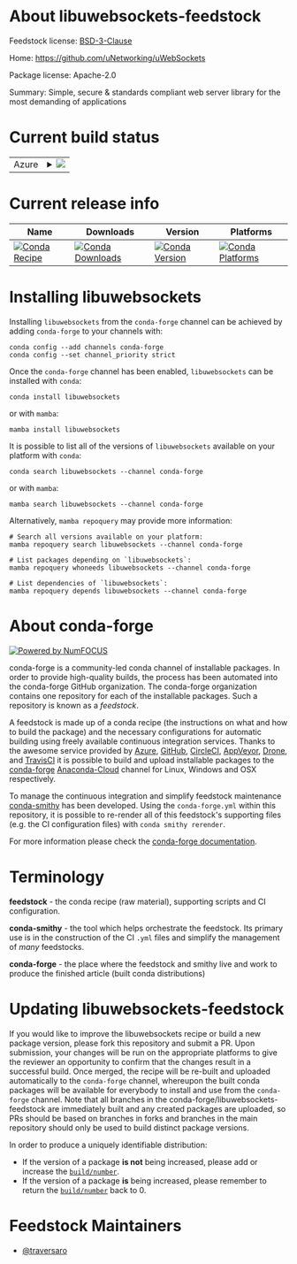 About libuwebsockets-feedstock
==============================

Feedstock license: [BSD-3-Clause](https://github.com/conda-forge/libuwebsockets-feedstock/blob/main/LICENSE.txt)

Home: https://github.com/uNetworking/uWebSockets

Package license: Apache-2.0

Summary: Simple, secure & standards compliant web server library for the most demanding of applications

Current build status
====================


<table>
    
  <tr>
    <td>Azure</td>
    <td>
      <details>
        <summary>
          <a href="https://dev.azure.com/conda-forge/feedstock-builds/_build/latest?definitionId=18736&branchName=main">
            <img src="https://dev.azure.com/conda-forge/feedstock-builds/_apis/build/status/libuwebsockets-feedstock?branchName=main">
          </a>
        </summary>
        <table>
          <thead><tr><th>Variant</th><th>Status</th></tr></thead>
          <tbody><tr>
              <td>linux_64</td>
              <td>
                <a href="https://dev.azure.com/conda-forge/feedstock-builds/_build/latest?definitionId=18736&branchName=main">
                  <img src="https://dev.azure.com/conda-forge/feedstock-builds/_apis/build/status/libuwebsockets-feedstock?branchName=main&jobName=linux&configuration=linux%20linux_64_" alt="variant">
                </a>
              </td>
            </tr><tr>
              <td>osx_64</td>
              <td>
                <a href="https://dev.azure.com/conda-forge/feedstock-builds/_build/latest?definitionId=18736&branchName=main">
                  <img src="https://dev.azure.com/conda-forge/feedstock-builds/_apis/build/status/libuwebsockets-feedstock?branchName=main&jobName=osx&configuration=osx%20osx_64_" alt="variant">
                </a>
              </td>
            </tr><tr>
              <td>win_64</td>
              <td>
                <a href="https://dev.azure.com/conda-forge/feedstock-builds/_build/latest?definitionId=18736&branchName=main">
                  <img src="https://dev.azure.com/conda-forge/feedstock-builds/_apis/build/status/libuwebsockets-feedstock?branchName=main&jobName=win&configuration=win%20win_64_" alt="variant">
                </a>
              </td>
            </tr>
          </tbody>
        </table>
      </details>
    </td>
  </tr>
</table>

Current release info
====================

| Name | Downloads | Version | Platforms |
| --- | --- | --- | --- |
| [![Conda Recipe](https://img.shields.io/badge/recipe-libuwebsockets-green.svg)](https://anaconda.org/conda-forge/libuwebsockets) | [![Conda Downloads](https://img.shields.io/conda/dn/conda-forge/libuwebsockets.svg)](https://anaconda.org/conda-forge/libuwebsockets) | [![Conda Version](https://img.shields.io/conda/vn/conda-forge/libuwebsockets.svg)](https://anaconda.org/conda-forge/libuwebsockets) | [![Conda Platforms](https://img.shields.io/conda/pn/conda-forge/libuwebsockets.svg)](https://anaconda.org/conda-forge/libuwebsockets) |

Installing libuwebsockets
=========================

Installing `libuwebsockets` from the `conda-forge` channel can be achieved by adding `conda-forge` to your channels with:

```
conda config --add channels conda-forge
conda config --set channel_priority strict
```

Once the `conda-forge` channel has been enabled, `libuwebsockets` can be installed with `conda`:

```
conda install libuwebsockets
```

or with `mamba`:

```
mamba install libuwebsockets
```

It is possible to list all of the versions of `libuwebsockets` available on your platform with `conda`:

```
conda search libuwebsockets --channel conda-forge
```

or with `mamba`:

```
mamba search libuwebsockets --channel conda-forge
```

Alternatively, `mamba repoquery` may provide more information:

```
# Search all versions available on your platform:
mamba repoquery search libuwebsockets --channel conda-forge

# List packages depending on `libuwebsockets`:
mamba repoquery whoneeds libuwebsockets --channel conda-forge

# List dependencies of `libuwebsockets`:
mamba repoquery depends libuwebsockets --channel conda-forge
```


About conda-forge
=================

[![Powered by
NumFOCUS](https://img.shields.io/badge/powered%20by-NumFOCUS-orange.svg?style=flat&colorA=E1523D&colorB=007D8A)](https://numfocus.org)

conda-forge is a community-led conda channel of installable packages.
In order to provide high-quality builds, the process has been automated into the
conda-forge GitHub organization. The conda-forge organization contains one repository
for each of the installable packages. Such a repository is known as a *feedstock*.

A feedstock is made up of a conda recipe (the instructions on what and how to build
the package) and the necessary configurations for automatic building using freely
available continuous integration services. Thanks to the awesome service provided by
[Azure](https://azure.microsoft.com/en-us/services/devops/), [GitHub](https://github.com/),
[CircleCI](https://circleci.com/), [AppVeyor](https://www.appveyor.com/),
[Drone](https://cloud.drone.io/welcome), and [TravisCI](https://travis-ci.com/)
it is possible to build and upload installable packages to the
[conda-forge](https://anaconda.org/conda-forge) [Anaconda-Cloud](https://anaconda.org/)
channel for Linux, Windows and OSX respectively.

To manage the continuous integration and simplify feedstock maintenance
[conda-smithy](https://github.com/conda-forge/conda-smithy) has been developed.
Using the ``conda-forge.yml`` within this repository, it is possible to re-render all of
this feedstock's supporting files (e.g. the CI configuration files) with ``conda smithy rerender``.

For more information please check the [conda-forge documentation](https://conda-forge.org/docs/).

Terminology
===========

**feedstock** - the conda recipe (raw material), supporting scripts and CI configuration.

**conda-smithy** - the tool which helps orchestrate the feedstock.
                   Its primary use is in the construction of the CI ``.yml`` files
                   and simplify the management of *many* feedstocks.

**conda-forge** - the place where the feedstock and smithy live and work to
                  produce the finished article (built conda distributions)


Updating libuwebsockets-feedstock
=================================

If you would like to improve the libuwebsockets recipe or build a new
package version, please fork this repository and submit a PR. Upon submission,
your changes will be run on the appropriate platforms to give the reviewer an
opportunity to confirm that the changes result in a successful build. Once
merged, the recipe will be re-built and uploaded automatically to the
`conda-forge` channel, whereupon the built conda packages will be available for
everybody to install and use from the `conda-forge` channel.
Note that all branches in the conda-forge/libuwebsockets-feedstock are
immediately built and any created packages are uploaded, so PRs should be based
on branches in forks and branches in the main repository should only be used to
build distinct package versions.

In order to produce a uniquely identifiable distribution:
 * If the version of a package **is not** being increased, please add or increase
   the [``build/number``](https://docs.conda.io/projects/conda-build/en/latest/resources/define-metadata.html#build-number-and-string).
 * If the version of a package **is** being increased, please remember to return
   the [``build/number``](https://docs.conda.io/projects/conda-build/en/latest/resources/define-metadata.html#build-number-and-string)
   back to 0.

Feedstock Maintainers
=====================

* [@traversaro](https://github.com/traversaro/)

